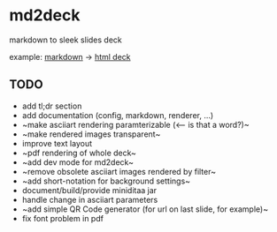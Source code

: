 # md2deck

markdown to sleek slides deck

example: [markdown](https://raw.githubusercontent.com/arnehilmann/md2deck/master/example/slides.md)
-> [html deck](https://arnehilmann.github.io/md2deck/)


## TODO

* add tl;dr section
* add documentation (config, markdown, renderer, ...)
* ~make asciiart rendering paramterizable (<-- is that a word?)~
* ~make rendered images transparent~
* improve text layout
* ~pdf rendering of whole deck~
* ~add dev mode for md2deck~
* ~remove obsolete asciiart images rendered by filter~
* ~add short-notation for background settings~
* document/build/provide miniditaa jar
* handle change in asciiart parameters
* ~add simple QR Code generator (for url on last slide, for example)~
* fix font problem in pdf
